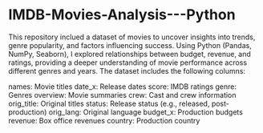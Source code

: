# IMDB-Movies-Analysis---Python
This repository inclued a dataset of movies to uncover insights into trends, genre popularity, and factors influencing success. Using Python (Pandas, NumPy, Seaborn), I explored relationships between budget, revenue, and ratings, providing a deeper understanding of movie performance across different genres and years.
The dataset includes the following columns:

names: Movie titles
date_x: Release dates
score: IMDB ratings
genre: Genres
overview: Movie summaries
crew: Cast and crew information
orig_title: Original titles
status: Release status (e.g., released, post-production)
orig_lang: Original language
budget_x: Production budgets
revenue: Box office revenues
country: Production country
